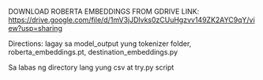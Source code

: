 DOWNLOAD ROBERTA EMBEDDINGS FROM GDRIVE
LINK: https://drive.google.com/file/d/1mV3jJDlvks0zCUuHgzvv149ZK2AYC9qY/view?usp=sharing

Directions: lagay sa model_output yung tokenizer folder, roberta_embeddings.pt, destination_embeddings.py

Sa labas ng directory lang yung csv at try.py script
